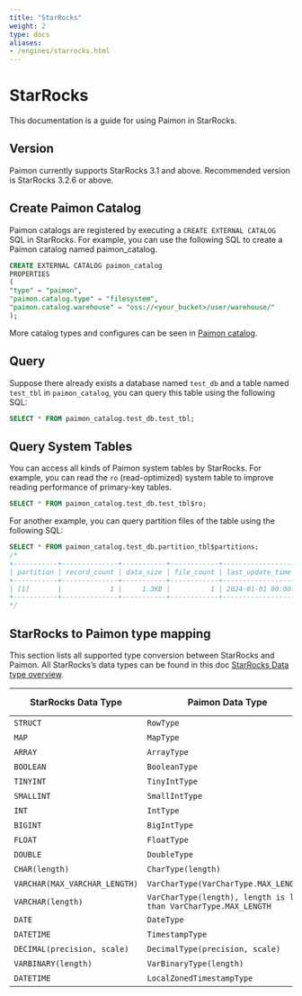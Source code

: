 ```yaml
---
title: "StarRocks"
weight: 2
type: docs
aliases:
- /engines/starrocks.html
---
```

<!--
Licensed to the Apache Software Foundation (ASF) under one
or more contributor license agreements.  See the NOTICE file
distributed with this work for additional information
regarding copyright ownership.  The ASF licenses this file
to you under the Apache License, Version 2.0 (the
"License"); you may not use this file except in compliance
with the License.  You may obtain a copy of the License at

  http://www.apache.org/licenses/LICENSE-2.0

Unless required by applicable law or agreed to in writing,
software distributed under the License is distributed on an
"AS IS" BASIS, WITHOUT WARRANTIES OR CONDITIONS OF ANY
KIND, either express or implied.  See the License for the
specific language governing permissions and limitations
under the License.
-->

# StarRocks

This documentation is a guide for using Paimon in StarRocks.

## Version

Paimon currently supports StarRocks 3.1 and above. Recommended version is StarRocks 3.2.6 or above.

## Create Paimon Catalog

Paimon catalogs are registered by executing a `CREATE EXTERNAL CATALOG` SQL in StarRocks.
For example, you can use the following SQL to create a Paimon catalog named paimon_catalog.

```sql
CREATE EXTERNAL CATALOG paimon_catalog
PROPERTIES
(
"type" = "paimon",
"paimon.catalog.type" = "filesystem",
"paimon.catalog.warehouse" = "oss://<your_bucket>/user/warehouse/"
);
```

More catalog types and configures can be seen in [Paimon catalog](https://docs.starrocks.io/docs/data_source/catalog/paimon_catalog/).

## Query
Suppose there already exists a database named `test_db` and a table named `test_tbl` in `paimon_catalog`,
you can query this table using the following SQL:
```sql
SELECT * FROM paimon_catalog.test_db.test_tbl;
```

## Query System Tables

You can access all kinds of Paimon system tables by StarRocks. For example, you can read the `ro` 
(read-optimized) system table to improve reading performance of primary-key tables.

```sql
SELECT * FROM paimon_catalog.test_db.test_tbl$ro;
```

For another example, you can query partition files of the table using the following SQL:

```sql
SELECT * FROM paimon_catalog.test_db.partition_tbl$partitions;
/*
+-----------+--------------+-----------+------------+----------------------------+
| partition | record_count | data_size | file_count | last_update_time           |
+-----------+--------------+-----------+------------+----------------------------+
| [1]       |            1 |     1.3KB |          1 | 2024-01-01 00:00:00.000000 |
+-----------+--------------+-----------+------------+----------------------------+
*/
```

## StarRocks to Paimon type mapping

This section lists all supported type conversion between StarRocks and Paimon. 
All StarRocks’s data types can be found in this doc [StarRocks Data type overview](https://docs.starrocks.io/docs/sql-reference/data-types/data-type-list/).

<table class="table table-bordered">
    <thead>
    <tr>
      <th class="text-left" style="width: 10%">StarRocks Data Type</th>
      <th class="text-left" style="width: 10%">Paimon Data Type</th>
      <th class="text-left" style="width: 5%">Atomic Type</th>
    </tr>
    </thead>
    <tbody>
    <tr>
      <td><code>STRUCT</code></td>
      <td><code>RowType</code></td>
      <td>false</td>
    </tr>
    <tr>
      <td><code>MAP</code></td>
      <td><code>MapType</code></td>
      <td>false</td>
    </tr>
    <tr>
      <td><code>ARRAY</code></td>
      <td><code>ArrayType</code></td>
      <td>false</td>
    </tr>
    <tr>
      <td><code>BOOLEAN</code></td>
      <td><code>BooleanType</code></td>
      <td>true</td>
    </tr>
    <tr>
      <td><code>TINYINT</code></td>
      <td><code>TinyIntType</code></td>
      <td>true</td>
    </tr>
    <tr>
      <td><code>SMALLINT</code></td>
      <td><code>SmallIntType</code></td>
      <td>true</td>
    </tr>
    <tr>
      <td><code>INT</code></td>
      <td><code>IntType</code></td>
      <td>true</td>
    </tr>
    <tr>
      <td><code>BIGINT</code></td>
      <td><code>BigIntType</code></td>
      <td>true</td>
    </tr>
    <tr>
      <td><code>FLOAT</code></td>
      <td><code>FloatType</code></td>
      <td>true</td>
    </tr>
    <tr>
      <td><code>DOUBLE</code></td>
      <td><code>DoubleType</code></td>
      <td>true</td>
    </tr>
    <tr>
      <td><code>CHAR(length)</code></td>
      <td><code>CharType(length)</code></td>
      <td>true</td>
    </tr>
    <tr>
      <td><code>VARCHAR(MAX_VARCHAR_LENGTH)</code></td>
      <td><code>VarCharType(VarCharType.MAX_LENGTH)</code></td>
      <td>true</td>
    </tr>
    <tr>
      <td><code>VARCHAR(length)</code></td>
      <td><code>VarCharType(length), length is less than VarCharType.MAX_LENGTH</code></td>
      <td>true</td>
    </tr>
    <tr>
      <td><code>DATE</code></td>
      <td><code>DateType</code></td>
      <td>true</td>
    </tr>
    <tr>
      <td><code>DATETIME</code></td>
      <td><code>TimestampType</code></td>
      <td>true</td>
    </tr>
    <tr>
      <td><code>DECIMAL(precision, scale)</code></td>
      <td><code>DecimalType(precision, scale)</code></td>
      <td>true</td>
    </tr>
    <tr>
      <td><code>VARBINARY(length)</code></td>
      <td><code>VarBinaryType(length)</code></td>
      <td>true</td>
    </tr>
    <tr>
      <td><code>DATETIME</code></td>
      <td><code>LocalZonedTimestampType</code></td>
      <td>true</td>
    </tr>
    </tbody>
</table>
